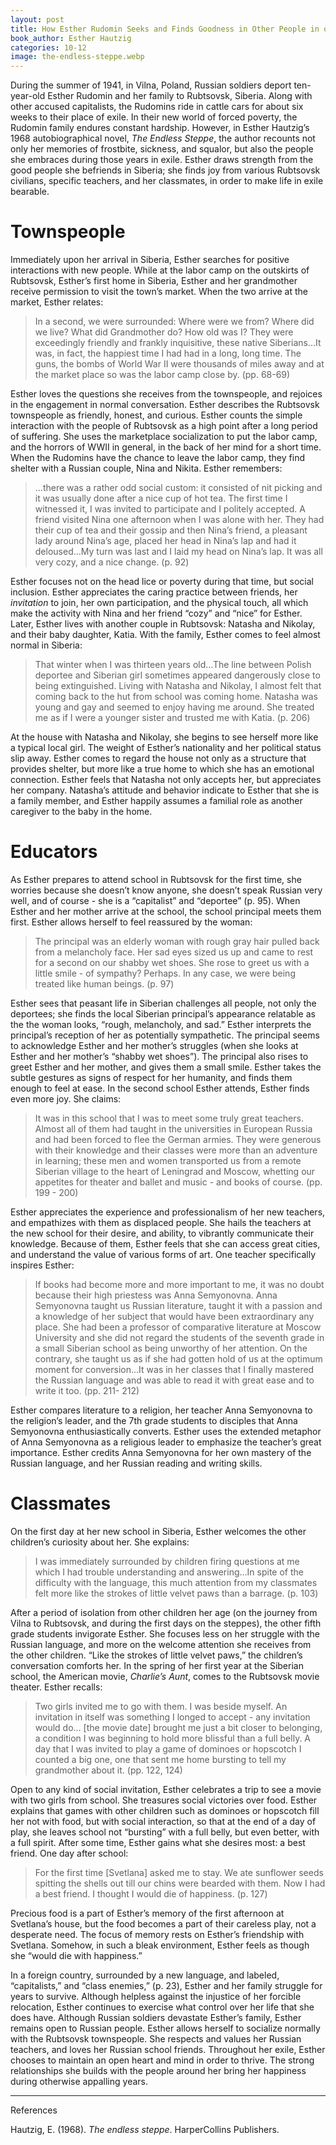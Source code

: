 ```yaml
---
layout: post
title: How Esther Rudomin Seeks and Finds Goodness in Other People in order to Thrive
book_author: Esther Hautzig
categories: 10-12
image: the-endless-steppe.webp
---
```


During the summer of 1941, in Vilna, Poland, Russian soldiers deport ten-year-old Esther
Rudomin and her family to Rubtsovsk, Siberia. Along with other accused capitalists,
the Rudomins ride in cattle cars
for about six weeks to their place of exile. In their new world of forced
poverty, the Rudomin family endures constant hardship. However, in Esther
Hautzig’s 1968 autobiographical novel, _The Endless Steppe_, the author recounts
not only her memories of frostbite, sickness, and squalor, but also the people
she embraces during those years in exile. Esther draws strength from the good
people she befriends in Siberia; she finds joy from various Rubtsovsk civilians,
specific teachers, and her classmates, in order to make life in exile bearable.

# Townspeople

Immediately upon her arrival in Siberia, Esther searches for positive interactions with new people. While at the labor camp on the outskirts
of Rubtsovsk, Esther’s first home in Siberia, Esther and her grandmother receive
permission to visit the town’s market. When the two arrive at the market, Esther
relates:

> In a second, we were surrounded: Where were we from? Where did we live?
> What did Grandmother do? How old was I? They were exceedingly friendly
> and frankly inquisitive, these native Siberians…It was, in fact, the
> happiest time I had had in a long, long time. The guns, the bombs of
> World War II were thousands of miles away and at the market place so was
> the labor camp close by. (pp. 68-69)

Esther loves the questions she receives from the townspeople, and rejoices in
the engagement in normal conversation. Esther describes the Rubtsovsk townspeople as friendly, honest, and curious.
Esther counts the simple interaction with
the people of Rubtsovsk as a high point after a long period of suffering. She
uses the marketplace socialization to put the labor camp, and the horrors of
WWII in general, in the back of her mind for a short time. When the Rudomins
have the chance to leave the labor camp, they find shelter with a Russian
couple, Nina and Nikita. Esther remembers:

> ...there was a rather odd social custom: it consisted of nit picking and
> it was usually done after a nice cup of hot tea. The first time I
> witnessed it, I was invited to participate and I politely accepted. A
> friend visited Nina one afternoon when I was alone with her. They had
> their cup of tea and their gossip and then Nina’s friend, a pleasant
> lady around Nina’s age, placed her head in Nina’s lap and had it
> deloused…My turn was last and I laid my head on Nina’s lap. It was all
> very cozy, and a nice change. (p. 92)

Esther focuses not on the head lice or poverty during that time, but social
inclusion. Esther appreciates the caring practice between friends, her
_invitation_ to join, her own participation, and the physical touch, all which
make the activity with Nina and her friend “cozy” and “nice” for Esther. Later,
Esther lives with another couple in Rubtsovsk: Natasha and Nikolay, and their
baby daughter, Katia. With the family, Esther comes to feel almost normal in
Siberia:

> That winter when I was thirteen years old…The line between Polish
> deportee and Siberian girl sometimes appeared dangerously close to being
> extinguished. Living with Natasha and Nikolay, I almost felt that coming
> back to the hut from school was coming home. Natasha was young and gay
> and seemed to enjoy having me around. She treated me as if I were a
> younger sister and trusted me with Katia. (p. 206)

At the house with Natasha and Nikolay, she begins to see herself more like a
typical local girl. The weight of Esther’s nationality and her political status
slip away. Esther comes to regard the house not only as a structure that
provides shelter, but more like a true home to which she has an emotional
connection. Esther feels that Natasha not only accepts her, but appreciates her
company. Natasha’s attitude and behavior indicate to Esther that she is a family
member, and Esther happily assumes a familial role as another caregiver to the
baby in the home.

# Educators 

As Esther prepares to attend school in Rubtsovsk for the
first time, she worries because she doesn’t know anyone, she doesn’t speak
Russian very well, and of course - she is a “capitalist” and “deportee” (p. 95).
When Esther and her mother arrive at the school, the school principal meets them
first. Esther allows herself to feel reassured by the woman:

> The principal was an elderly woman with rough gray hair pulled back from
> a melancholy face. Her sad eyes sized us up and came to rest for a
> second on our shabby wet shoes. She rose to greet us with a little smile
> \- of sympathy? Perhaps. In any case, we were being treated like human
> beings. (p. 97)

Esther sees that peasant life in Siberian challenges all people, not only the
deportees; she finds the local Siberian principal’s appearance relatable as the the woman looks, “rough,
melancholy, and sad.” Esther interprets the principal’s reception of her as potentially sympathetic. The principal seems to acknowledge Esther and
her mother’s struggles (when she looks at Esther and her mother’s “shabby wet
shoes”). The principal also rises to greet Esther and her mother, and gives them
a small smile. Esther takes the subtle gestures as signs of respect for her
humanity, and finds them enough to feel at ease. In the second school Esther
attends, Esther finds even more joy. She claims:

> It was in this school that I was to meet some truly great teachers.
> Almost all of them had taught in the universities in European Russia and
> had been forced to flee the German armies. They were generous with their
> knowledge and their classes were more than an adventure in learning;
> these men and women transported us from a remote Siberian village to the
> heart of Leningrad and Moscow, whetting our appetites for theater and
> ballet and music - and books of course. (pp. 199 - 200)

Esther appreciates the experience and professionalism of her new teachers, and
empathizes with them as displaced people. She hails the teachers at the new
school for their desire, and ability, to vibrantly communicate their knowledge. Because of
them, Esther feels that she can access great cities, and understand the value of
various forms of art. One teacher specifically inspires Esther:

> If books had become more and more important to me, it was no doubt
> because their high priestess was Anna Semyonovna. Anna Semyonovna taught
> us Russian literature, taught it with a passion and a knowledge of her
> subject that would have been extraordinary any place. She had been a
> professor of comparative literature at Moscow University and she did not
> regard the students of the seventh grade in a small Siberian school as
> being unworthy of her attention. On the contrary, she taught us as if
> she had gotten hold of us at the optimum moment for conversion…It was in
> her classes that I finally mastered the Russian language and was able to
> read it with great ease and to write it too. (pp. 211- 212)

Esther compares literature to a religion, her teacher Anna Semyonovna to the
religion’s leader, and the 7th grade students to disciples that Anna Semyonovna
enthusiastically converts. Esther uses the extended metaphor of Anna Semyonovna
as a religious leader to emphasize the teacher’s great importance. Esther credits
Anna Semyonovna for her own mastery of the Russian language, and her Russian
reading and writing skills.

# Classmates

On the first day at her new school in Siberia, Esther welcomes the other
children’s curiosity about her. She explains:

> I was immediately surrounded by children firing questions at me which I
> had trouble understanding and answering…In spite of the difficulty with
> the language, this much attention from my classmates felt more like the
> strokes of little velvet paws than a barrage. (p. 103)

After a period of isolation from other children her age (on the journey from
Vilna to Rubtsovsk, and during the first days on the steppes), the other fifth
grade students invigorate Esther. She focuses less on her struggle with the
Russian language, and more on the welcome attention she receives from the other
children. “Like the strokes of little velvet paws,” the children’s conversation
comforts her. In the spring of her first year at the Siberian school, the
American movie, _Charlie’s Aunt_, comes to the Rubtsovsk movie theater. Esther
recalls:

> Two girls invited me to go with them. I was beside myself. An invitation
> in itself was something I longed to accept - any invitation would do…
> [the movie date] brought me just a bit closer to belonging, a condition
> I was beginning to hold more blissful than a full belly. A day that I
> was invited to play a game of dominoes or hopscotch I counted a big one,
> one that sent me home bursting to tell my grandmother about it. (pp.
> 122, 124)

Open to any kind of social invitation, Esther celebrates a trip to see a movie
with two girls from school. She treasures social victories over food. Esther explains that games with other children such as dominoes or hopscotch fill her not with
food, but with social interaction, so that at the end of a day of play, she
leaves school not “bursting” with a full belly, but even better, with a full
spirit. After some time, Esther gains what she desires most: a best friend. One
day after school:

> For the first time [Svetlana] asked me to stay. We ate sunflower seeds
> spitting the shells out till our chins were bearded with them. Now I had
> a best friend. I thought I would die of happiness. (p. 127)

Precious food is a part of Esther’s memory of the first afternoon at Svetlana’s
house, but the food becomes a part of their careless play, not a desperate need.
The focus of memory rests on Esther’s friendship with Svetlana. Somehow, in such
a bleak environment, Esther feels as though she “would die with happiness.”

In a foreign country, surrounded by a new language, and labeled, “capitalists,”
and “class enemies,” (p. 23), Esther and her family struggle for years to
survive. Although helpless against the injustice of her forcible relocation,
Esther continues to exercise what control over her life that she does have.
Although Russian soldiers devastate Esther’s family, Esther remains open to
Russian people. Esther allows herself to socialize normally with the Rubtsovsk
townspeople. She respects and values her Russian teachers, and loves her Russian
school friends. Throughout her exile, Esther chooses to maintain an open heart
and mind in order to thrive. The strong relationships she builds with the people
around her bring her happiness during otherwise appalling years.

---
References

Hautzig, E. (1968). _The endless steppe_. HarperCollins Publishers.
